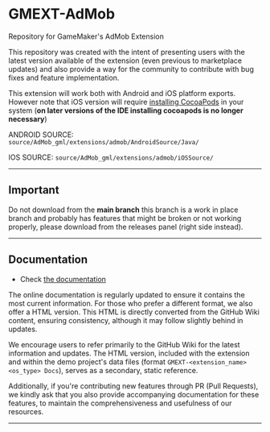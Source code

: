 # GMEXT-AdMob
Repository for GameMaker's AdMob Extension

This repository was created with the intent of presenting users with the latest version available of the extension (even previous to marketplace updates) and also provide a way for the community to contribute with bug fixes and feature implementation.

This extension will work both with Android and iOS platform exports. However note that iOS version will require [installing CocoaPods](https://help.yoyogames.com/hc/en-us/articles/360008958858-iOS-and-tvOS-Using-CocoaPods) in your system (**on later versions of the IDE installing cocoapods is no longer necessary**)

ANDROID SOURCE:
`source/AdMob_gml/extensions/admob/AndroidSource/Java/`

IOS SOURCE:
`source/AdMob_gml/extensions/admob/iOSSource/`

---

## Important

Do not download from the **main branch** this branch is a work in place branch and probably has features that might be broken or not working properly, please download from the releases panel (right side instead).

---

## Documentation

* Check [the documentation](../../wiki)

The online documentation is regularly updated to ensure it contains the most current information. For those who prefer a different format, we also offer a HTML version. This HTML is directly converted from the GitHub Wiki content, ensuring consistency, although it may follow slightly behind in updates.

We encourage users to refer primarily to the GitHub Wiki for the latest information and updates. The HTML version, included with the extension and within the demo project's data files (format `GMEXT-<extension_name> <os_type> Docs`), serves as a secondary, static reference.

Additionally, if you're contributing new features through PR (Pull Requests), we kindly ask that you also provide accompanying documentation for these features, to maintain the comprehensiveness and usefulness of our resources.

---
